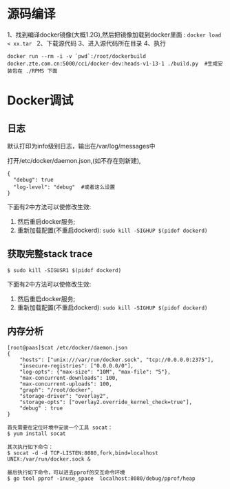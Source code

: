 # 源码编译

1、找到编译docker镜像(大概1.2G),然后把镜像加载到docker里面 : `docker load < xx.tar `
2、下载源代码
3、进入源代码所在目录
4、执行

```
docker run --rm -i -v `pwd`:/root/dockerbuild docker.zte.com.cn:5000/cci/docker-dev:heads-v1-13-1 ./build.py  #生成安装包在 ./RPMS 下面
``` 

# Docker调试

## 日志

默认打印为info级别日志，输出在/var/log/messages中

打开/etc/docker/daemon.json,(如不存在则新建),

```
{ 
  "debug": true
  "log-level": "debug"  #或者这么设置
}
```

下面有2中方法可以使修改生效:
1. 然后重启docker服务;
2. 重新加载配置(不重启dockerd):  ` sudo kill -SIGHUP $(pidof dockerd) ` 

## 获取完整stack trace   
`$ sudo kill -SIGUSR1 $(pidof dockerd)`

下面有2中方法可以使修改生效:
1. 然后重启docker服务;
2. 重新加载配置(不重启dockerd):  ` sudo kill -SIGHUP $(pidof dockerd) ` 

## 内存分析


```
[root@paas]$cat /etc/docker/daemon.json 
{
    "hosts": ["unix:///var/run/docker.sock", "tcp://0.0.0.0:2375"],
    "insecure-registries": ["0.0.0.0/0"],
    "log-opts": {"max-size": "10M", "max-file": "5"},
    "max-concurrent-downloads": 100,
    "max-concurrent-uploads": 100,
    "graph": "/root/docker",
    "storage-driver": "overlay2",
    "storage-opts": ["overlay2.override_kernel_check=true"],
    "debug" : true
}
```


```
首先需要在定位环境中安装一个工具 socat：
$ yum install socat

其次执行如下命令：
$ socat -d -d TCP-LISTEN:8080,fork,bind=localhost UNIX:/var/run/docker.sock &

最后执行如下命令，可以进去pprof的交互命令环境
$ go tool pprof -inuse_space  localhost:8080/debug/pprof/heap


```
